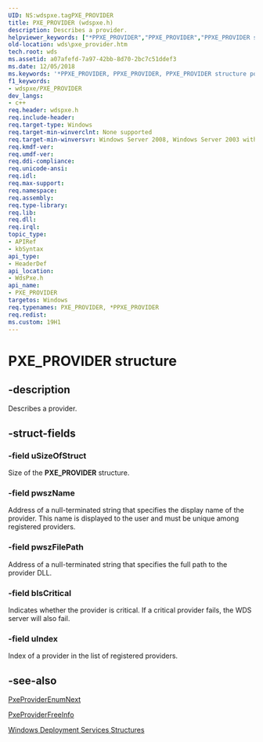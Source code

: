 ```yaml
---
UID: NS:wdspxe.tagPXE_PROVIDER
title: PXE_PROVIDER (wdspxe.h)
description: Describes a provider.
helpviewer_keywords: ["*PPXE_PROVIDER","PPXE_PROVIDER","PPXE_PROVIDER structure pointer [Windows Deployment Services]","PXE_PROVIDER","PXE_PROVIDER structure [Windows Deployment Services]","wds.pxe_provider","wdspxe/PPXE_PROVIDER","wdspxe/PXE_PROVIDER"]
old-location: wds\pxe_provider.htm
tech.root: wds
ms.assetid: a07afefd-7a97-42bb-8d70-2bc7c51ddef3
ms.date: 12/05/2018
ms.keywords: '*PPXE_PROVIDER, PPXE_PROVIDER, PPXE_PROVIDER structure pointer [Windows Deployment Services], PXE_PROVIDER, PXE_PROVIDER structure [Windows Deployment Services], wds.pxe_provider, wdspxe/PPXE_PROVIDER, wdspxe/PXE_PROVIDER'
f1_keywords:
- wdspxe/PXE_PROVIDER
dev_langs:
- c++
req.header: wdspxe.h
req.include-header: 
req.target-type: Windows
req.target-min-winverclnt: None supported
req.target-min-winversvr: Windows Server 2008, Windows Server 2003 with SP2 [desktop apps only]
req.kmdf-ver: 
req.umdf-ver: 
req.ddi-compliance: 
req.unicode-ansi: 
req.idl: 
req.max-support: 
req.namespace: 
req.assembly: 
req.type-library: 
req.lib: 
req.dll: 
req.irql: 
topic_type:
- APIRef
- kbSyntax
api_type:
- HeaderDef
api_location:
- WdsPxe.h
api_name:
- PXE_PROVIDER
targetos: Windows
req.typenames: PXE_PROVIDER, *PPXE_PROVIDER
req.redist: 
ms.custom: 19H1
---
```


# PXE_PROVIDER structure


## -description


Describes a provider.


## -struct-fields




### -field uSizeOfStruct

Size of the <b>PXE_PROVIDER</b> structure.


### -field pwszName

Address of a null-terminated string that specifies the display name of the provider. This name is displayed 
      to the user and must be unique among registered providers.


### -field pwszFilePath

Address of a null-terminated string that specifies the full path to the provider DLL.


### -field bIsCritical

Indicates whether the provider is critical. If a critical provider fails, the WDS server will also 
      fail.


### -field uIndex

Index of a provider in the list of registered providers.


## -see-also




<a href="https://docs.microsoft.com/windows/desktop/api/wdspxe/nf-wdspxe-pxeproviderenumnext">PxeProviderEnumNext</a>



<a href="https://docs.microsoft.com/windows/desktop/api/wdspxe/nf-wdspxe-pxeproviderfreeinfo">PxeProviderFreeInfo</a>



<a href="https://docs.microsoft.com/windows/desktop/Wds/windows-deployment-services-structures">Windows Deployment Services Structures</a>
 

 

